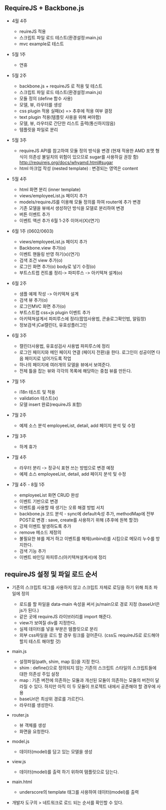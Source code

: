 ## RequireJS + Backbone.js ##
* 4월 4주 
  * reuireJS 적용
  * 스크립트 파일 로드 테스트(환경설정:main.js) 
  * mvc example로 테스트 

* 5월 1주 
  * 연휴 

* 5월 2주
  * backbone.js + requireJS 로 적용 및 테스트 
  * 스크립트 파일 로드 테스트(환경설정:main.js)
  * 모듈 정의 (define 함수 사용) 
  * 모델, 뷰, 라우터를 생성 
  * css plugin 적용 실패(x) => 추후에 적용 여부 결정
  * text plugin 적용(템플릿 사용을 위해 써야함)
  * 모델, 뷰, 라우터로 간단한 리스트 출력(통신하지않음)  
  * 템플릿을 파일로 분리 

* 5월 3주
  * requireJS API를 참고하여 모듈 정의 방식을 변경  (현재 적용한 AMD 포맷 형식이 의존성 불일치의 위험이 있으므로 sugar를 사용하길 권장 함)  http://requirejs.org/docs/whyamd.html#sugar 
  * html 마크업 작성 (nested template) : 변경되는 영역은 content

* 5월 4주
  * html 화면 분리 (inner template)
  * views/employeeList.js 페이지 추가
  * models/requireJS를 이용해 모듈 정의를 하여 router에 추가 변경
  * 기존 모델을 뷰에서 생성하던 방식을 모델로 분리하여 변경   
  * 버튼 이벤트 추가 
  * 이벤트 액션 추가 6월 1-2주 이어서(X)(연기)

* 6월 1주 (0602/0603)
  * views/employeeList.js 페이지 추가
  * Backbone.view 추가(o)
  * 이벤트 핸들링 반영 하기(x)(연기)
  * 검색 조건 view 추가(o)
  * 로그인 화면 추가(o) body로 넣기 수정(o)
  * 부트스트랩 컨트롤 정리-> 파피루스 -> 아키텍쳐 설계(o) 

* 6월 2주
  * 샘플 예제 작성 -> 아키텍쳐 설계
  * 검색 뷰 추가(o)
  * 로그인MVC 화면 추가(o)
  * 부트스트랩 css+js plugin 이벤트 추가
  * 아키텍쳐설계서 파피루스에 정리(팝업사용법, 콘솔로그확인법, 알림창)
  * 정보검색  jCal캘린더, 유효성플러그인

* 6월 3주
  * 캘린더사용법, 유효성검사 사용법 파피루스에 정리
  * 로그인 페이지와 메인 페이지 연결 (페이지 전환)을 한다. 로그인이 성공이면 다음 페이지로 넘어가도록 작업 
  * 하나의 페이지에 여러개의 모델을 뷰에서 보여준다.
  * 전체 틀을 잡는 뷰와 각각의 목록에 해당하는 중첩 뷰를 만든다.

* 7월 1주
  * i18n 테스트 및 적용
  * validation 테스트(x)
  * 모델 insert 완료(requireJS 포함)

* 7월 2주 
  * 예제 소스 분석 employeeList, detail, add 페이지 분석 및 수정

* 7월 3주
  * 하계 휴가

* 7월 4주
  * 라우터 분리 -> 정규식 표현 쓰는 방법으로 변경 예정
  * 예제 소스 employeeList, detail, add 페이지 분석 및 수정

* 7월 4주 - 8월 1주
  * employeeList 화면 CRUD 완성
  * 이벤트 기반으로 변경
  * 이벤트를 사용할 때 생기는 오류 해결 방법 서치
  * backbone.js 코드 분석 - sync에 default속성 추가, methodMap에 전부 POST로 변경 : save, create를 사용하기 위해 
   (추후에 원복 할것) 
  * 강제 이벤트 발생하도록 추가
  * remove 메소드 제정의 
  * 불필요한 뷰를 제거 하고 이벤트를 해제(unbind)를 시킴으로 메모리 누수를 방지한다.
  * 검색 기능 추가 
  * 이벤트 바인딩 파피루스(아키텍쳐설계서)에 정리

## requireJS 설정 및 파일 로드 순서
* 기존의 스크립트 태그를 사용하지 않고 스크립트 자체로 로딩을 하기 위해 최초 파일에 정의 
  * 로드를  할 파일을 data-main 속성을 써서 js/main으로 경로 지정  (baseUrl은 js가 된다.) 
  * 같은 곳에 requireJS 라이브러리를 import 해준다. 
  * view가 보여질 div를 지정한다. 
  * 실제 데이터를 넣을 부분은 템플릿으로 분리
  * 외부 css파일을 로드 할 경우 링크를 걸어준다. (css도 requireJS로 로드해야 할지 테스트 해야할 것)

* main.js 
  * 설정파일(path, shim, map 등)을 지정 한다.
  * shim :  define()으로 정의되지 않는 기존의 스크립트 스타일의 스크립트들에 대한 의존성 주입 설정
  * map :  기존 버전에 의존하는 모듈과 개선된 모듈이 의존하는 모듈의 버전이 달라질 수 있다. 하지만 아직 이 두 모듈이 프로젝트 내에서 공존해야 할 경우에 사용  
  * baseUrl은 최상위 경로를 가르킨다. 
  * 라우터를 생성한다. 

* router.js
  * 뷰 객체를 생성
  * 화면을 요청한다.  

* model.js
  * 데이터(model)를 담고 있는 모델을 생성 

* view.js
  * 데이터(model)를 출력 하기 위하여 탬플릿으로 담는다. 

* main.html
  * underscore의 template 태그를 사용하여 데이터(model)를 출력
   
* 개발자 도구의 > 네트워크로 로드 되는 순서를 확인할 수 있다.





 










  





 

